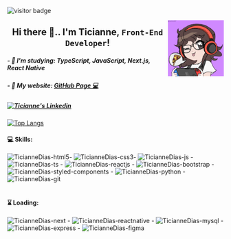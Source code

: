 ![visitor badge](https://visitor-badge.glitch.me/badge?page_id=TicianneDias.visitor-badge&left_color=black&right_color=crimson&left_text=GitHub%20Visitors)


<img align="right" alt="TicianneDias-img" src="image.png" style="width:130px;">
<h2 align="center"> Hi there 👋.. I'm Ticianne, <code>Front-End Developer</code>!</h2>
<h5 align="left">- 🌱 I'm studying: TypeScript, JavaScript, Next.js, React Native</h5>
<h5 align="left">- 📝 My website: <a href='https://ticiannedias.github.io/'> GitHub Page 💻</a></h5>
<h5 align="left"><a href="https://www.linkedin.com/in/ticiannedias" target="_blank" ><img src="https://img.shields.io/badge/LinkedIn-0077B5?style=for-the-badge&logo=linkedin&logoColor=white" alt="Ticianne's Linkedin" ></a></h5>


[![Top Langs](https://github-readme-stats.vercel.app/api/top-langs/?username=TicianneDias&layout=compact&theme=radical)](https://github.com/anuraghazra/github-readme-stats)

<h4> 💻 Skills:</h4>
<div style="display: inline_block" align="left">
  <img alt="TicianneDias-html5" src="https://cdn.jsdelivr.net/gh/devicons/devicon/icons/html5/html5-plain-wordmark.svg" style="width:50px;">- 
  <img alt="TicianneDias-css3" src="https://cdn.jsdelivr.net/gh/devicons/devicon/icons/css3/css3-plain-wordmark.svg" style="width:50px;">- 
  <img alt="TicianneDias-js" src="https://cdn.jsdelivr.net/gh/devicons/devicon/icons/javascript/javascript-plain.svg" style="width:50px;"> - 
  <img alt="TicianneDias-ts" src="https://cdn.jsdelivr.net/gh/devicons/devicon/icons/typescript/typescript-plain.svg" style="width:50px;"> - 
  <img alt="TicianneDias-reactjs" src="https://cdn.jsdelivr.net/gh/devicons/devicon/icons/react/react-original-wordmark.svg" style="width:50px;"> - 
  <img alt="TicianneDias-bootstrap" src="https://cdn.jsdelivr.net/gh/devicons/devicon/icons/bootstrap/bootstrap-plain-wordmark.svg" style="width:50px;"> - 
  <img alt="TicianneDias-styled-components" src="https://mf.gallerycdn.vsassets.io/extensions/mf/vscode-styled-components/0.2.2/1539329679846/Microsoft.VisualStudio.Services.Icons.Default" style="width:50px;"> - 
  <img alt="TicianneDias-python" src="https://cdn.jsdelivr.net/gh/devicons/devicon/icons/python/python-original-wordmark.svg" style="width:50px;"> - 
  <img alt="TicianneDias-git" src="https://cdn.jsdelivr.net/gh/devicons/devicon/icons/git/git-plain-wordmark.svg" style="width:60px;">
</div>
<br>

<h4>⌛ Loading:</h4>
<div style="display: inline_block" align="left">
  <img alt="TicianneDias-next" src="https://cdn.jsdelivr.net/gh/devicons/devicon/icons/nextjs/nextjs-original-wordmark.svg" style="width:70px;"> - 
  <img alt="TicianneDias-reactnative" src="https://fei.edu.br/~gwachs/disciplinas/CC4670/slides/Aula05/slides/images/react_native_logo.png" style="width:60px;"> - 
  <img alt="TicianneDias-mysql" src="https://cdn.jsdelivr.net/gh/devicons/devicon/icons/mysql/mysql-original-wordmark.svg" style="width:75px;"> - 
  <img alt="TicianneDias-express" src="https://cdn.jsdelivr.net/gh/devicons/devicon/icons/express/express-original-wordmark.svg" style="width:70px;"> - 
  <img alt="TicianneDias-figma" src="https://cdn.jsdelivr.net/gh/devicons/devicon/icons/figma/figma-original.svg" style="width:50px;">
</div>
